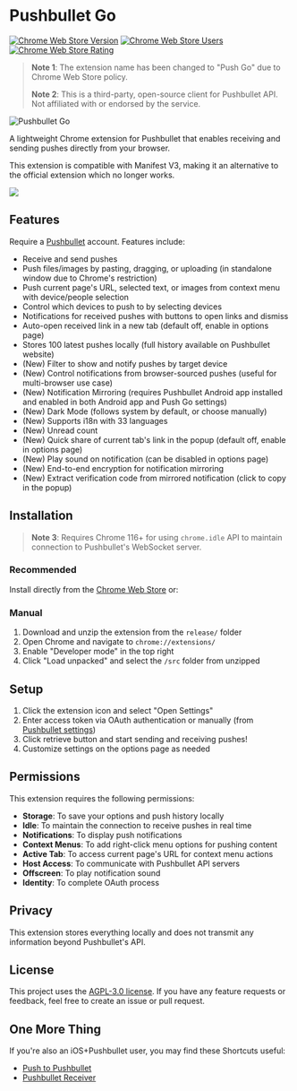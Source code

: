 # Pushbullet Go

[![Chrome Web Store Version](https://img.shields.io/chrome-web-store/v/dghndapbehjdbhiffbckojkhoennbofg)](https://chromewebstore.google.com/detail/push-go-for-pushbullet/dghndapbehjdbhiffbckojkhoennbofg) [![Chrome Web Store Users](https://img.shields.io/chrome-web-store/users/dghndapbehjdbhiffbckojkhoennbofg)](https://chromewebstore.google.com/detail/push-go-for-pushbullet/dghndapbehjdbhiffbckojkhoennbofg) [![Chrome Web Store Rating](https://img.shields.io/chrome-web-store/rating/dghndapbehjdbhiffbckojkhoennbofg)](https://chromewebstore.google.com/detail/push-go-for-pushbullet/dghndapbehjdbhiffbckojkhoennbofg)

> **Note 1**: The extension name has been changed to "Push Go" due to Chrome Web Store policy.
>
> **Note 2**: This is a third-party, open-source client for Pushbullet API. Not affiliated with or endorsed by the service.

![Pushbullet Go](screenshots/1_popup.png)

A lightweight Chrome extension for Pushbullet that enables receiving and sending pushes directly from your browser.

This extension is compatible with Manifest V3, making it an alternative to the official extension which no longer works.

[![](https://developer.chrome.com/static/docs/webstore/branding/image/UV4C4ybeBTsZt43U4xis.png)](https://chromewebstore.google.com/detail/push-go-for-pushbullet/dghndapbehjdbhiffbckojkhoennbofg)

## Features

Require a [Pushbullet](https://www.pushbullet.com/) account. Features include:

- Receive and send pushes
- Push files/images by pasting, dragging, or uploading (in standalone window due to Chrome's restriction)
- Push current page's URL, selected text, or images from context menu with device/people selection
- Control which devices to push to by selecting devices
- Notifications for received pushes with buttons to open links and dismiss
- Auto-open received link in a new tab (default off, enable in options page)
- Stores 100 latest pushes locally (full history available on Pushbullet website)
- (New) Filter to show and notify pushes by target device
- (New) Control notifications from browser-sourced pushes (useful for multi-browser use case)
- (New) Notification Mirroring (requires Pushbullet Android app installed and enabled in both Android app and Push Go settings)
- (New) Dark Mode (follows system by default, or choose manually)
- (New) Supports i18n with 33 languages
- (New) Unread count
- (New) Quick share of current tab's link in the popup (default off, enable in options page)
- (New) Play sound on notification (can be disabled in options page)
- (New) End-to-end encryption for notification mirroring
- (New) Extract verification code from mirrored notification (click to copy in the popup)

## Installation
> **Note 3**: Requires Chrome 116+ for using `chrome.idle` API to maintain connection to Pushbullet's WebSocket server.

### Recommended

Install directly from the [Chrome Web Store](https://chromewebstore.google.com/detail/push-go/dghndapbehjdbhiffbckojkhoennbofg) or:

### Manual

1. Download and unzip the extension from the `release/` folder
2. Open Chrome and navigate to `chrome://extensions/`
3. Enable "Developer mode" in the top right
4. Click "Load unpacked" and select the `/src` folder from unzipped

## Setup

1. Click the extension icon and select "Open Settings"
2. Enter access token via OAuth authentication or manually (from [Pushbullet settings](https://www.pushbullet.com/#settings/account))
3. Click retrieve button and start sending and receiving pushes!
4. Customize settings on the options page as needed

## Permissions

This extension requires the following permissions:
- **Storage**: To save your options and push history locally
- **Idle**: To maintain the connection to receive pushes in real time
- **Notifications**: To display push notifications
- **Context Menus**: To add right-click menu options for pushing content
- **Active Tab**: To access current page's URL for context menu actions
- **Host Access**: To communicate with Pushbullet API servers
- **Offscreen**: To play notification sound
- **Identity**: To complete OAuth process

## Privacy

This extension stores everything locally and does not transmit any information beyond Pushbullet's API.

## License

This project uses the [AGPL-3.0 license](https://github.com/nemofq/pushbullet-go?tab=AGPL-3.0-1-ov-file). If you have any feature requests or feedback, feel free to create an issue or pull request.

## One More Thing

If you're also an iOS+Pushbullet user, you may find these Shortcuts useful:

- [Push to Pushbullet](https://www.icloud.com/shortcuts/5549bbb5b06e4f0a8ccb1b6fd33e853f)
- [Pushbullet Receiver](https://www.icloud.com/shortcuts/1f94913de21b41debe60ef43631afde2)
